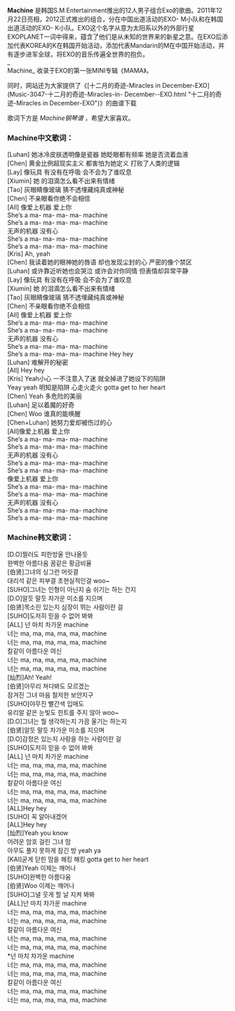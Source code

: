 

**Machine** 是韩国S.M
Entertainment推出的12人男子组合Exo的歌曲。2011年12月22日亮相，2012正式推出的组合，分在中国出道活动的EXO-
M小队和在韩国出道活动的EXO-
K小队。EXO这个名字从意为太阳系以外的外部行星EXOPLANET一词中得来，蕴含了他们是从未知的世界来的新星之意。在EXO后添加代表KOREA的K在韩国开始活动，添加代表Mandarin的M在中国开始活动，并有逐步进军全球，将EXO的音乐传遍全世界的抱负。  
_  
Machine_ 收录于EXO的第一张MINI专辑《MAMA》。  
  
同时，网站还为大家提供了《[十二月的奇迹-Miracles in December-EXO](Music-3047-十二月的奇迹-Miracles-in-
December--EXO.html "十二月的奇迹-Miracles in December-EXO")》的曲谱下载  
  
歌词下方是 _Machine钢琴谱_ ，希望大家喜欢。

### Machine中文歌词：

[Luhan] 她冰冷皮肤透明像是瓷器 她眨眼都有频率 她是否流着血液  
[Chen] 黄金比例超现实主义 都害怕为她定义 打败了人类的逻辑  
[Lay] 像玩具 有没有在呼吸 会不会为了谁叹息  
[Xiumin] 她 的泪滴怎么看不出来有情绪  
[Tao] 灰眼睛像玻璃 猜不透埋藏纯真或神秘  
[Chen] 不亲眼看你绝不会相信  
[All] 像爱上机器 爱上你  
She’s a ma- ma- ma- ma- machine  
She’s a ma- ma- ma- ma- machine  
无声的机器 没有心  
She’s a ma- ma- ma- ma- machine  
She’s a ma- ma- ma- ma- machine  
[Kris] Ah, yeah  
[Chen] 我读着她的眼神她的唇语 却也发现尘封的心 严密的像个禁区  
[Luhan] 或许靠近听她也会哭泣 或许会对你同情 但表情却异常平静  
[Lay] 像玩具 有没有在呼吸 会不会为了谁叹息  
[Xiumin] 她 的泪滴怎么看不出来有情绪  
[Tao] 灰眼睛像玻璃 猜不透埋藏纯真或神秘  
[Chen] 不亲眼看你绝不会相信  
[All] 像爱上机器 爱上你  
She’s a ma- ma- ma- ma- machine  
She’s a ma- ma- ma- ma- machine  
无声的机器 没有心  
She’s a ma- ma- ma- ma- machine  
She’s a ma- ma- ma- ma- machine Hey hey  
[Luhan] 难解开的秘密  
[All] Hey hey  
[Kris] Yeah小心 一不注意入了迷 就全掉进了她设下的陷阱  
Yeay yeah 明知是陷阱 心走火走火 gotta get to her heart  
[Chen] Yeah 多危险的美丽  
[Luhan] 足以着魔的好奇  
[Chen] Woo 谁真的能唤醒  
[Chen+Luhan] 她努力爱却被伤过的心  
[All]像爱上机器 爱上你  
She’s a ma- ma- ma- ma- machine  
She’s a ma- ma- ma- ma- machine  
无声的机器 没有心  
She’s a ma- ma- ma- ma- machine  
She’s a ma- ma- ma- ma- machine  
像爱上机器 爱上你  
She’s a ma- ma- ma- ma- machine  
She’s a ma- ma- ma- ma- machine  
无声的机器 没有心  
She’s a ma- ma- ma- ma- machine  
She’s a ma- ma- ma- ma- machine

### Machine韩文歌词：

[D.O]찔러도 피한방울 안나올듯  
완벽한 아름다움 꿈같은 황금비율  
[伯贤]그녀의 싱그런 머릿결  
대리석 같은 피부결 초현실적인걸 woo~  
[SUHO]그녀는 인형이 아닌지 숨 쉬기는 하는 건지  
[D.O]알듯 말듯 차가운 미소를 지으며  
[伯贤]목소린 있는지 심장이 뛰는 사람이란 걸  
[SUHO]도저히 믿을 수 없어 봐봐  
[ALL] 넌 마치 차가운 machine  
너는 ma, ma, ma, ma, ma, machine  
너는 ma, ma, ma, ma, ma, machine  
칼같이 아름다운 여신  
너는 ma, ma, ma, ma, ma, machine  
너는 ma, ma, ma, ma, ma, machine  
[灿烈]Ah! Yeah!  
[伯贤]아무리 쳐다봐도 모르겠는  
잠겨진 그녀 마음 철저한 보안지구  
[SUHO]야무진 빨간색 입매도  
유리알 같은 눈빛도 힌트를 주지 않아 woo~  
[D.O]그녀는 뭘 생각하는지 가끔 울기는 하는지  
[伯贤]알듯 말듯 차가운 미소를 지으며  
[D.O]감정은 있는지 사랑을 하는 사람이란 걸  
[SUHO]도저히 믿을 수 없어 봐봐  
[ALL] 넌 마치 차가운 machine  
너는 ma, ma, ma, ma, ma, machine  
너는 ma, ma, ma, ma, ma, machine  
칼같이 아름다운 여신  
너는 ma, ma, ma, ma, ma, machine  
너는 ma, ma, ma, ma, ma, machine  
[ALL]Hey hey  
[SUHO] 꼭 알아내겠어  
[ALL]Hey hey  
[灿烈]Yeah you know  
어려운 암호 걸린 그녀 맘  
아무도 풀지 못하게 잠긴 방 yeah ya  
[KAI]굳게 닫힌 맘을 해킹 해킹 gotta get to her heart  
[伯贤]Yeah 이제는 깨어나  
[SUHO]완벽한 아름다움  
[伯贤]Woo 이제는 깨어나  
[SUHO]그녈 웃게 할 날 지켜 봐봐  
[ALL]넌 마치 차가운 machine  
너는 ma, ma, ma, ma, ma, machine  
너는 ma, ma, ma, ma, ma, machine  
칼같이 아름다운 여신  
너는 ma, ma, ma, ma, ma, machine  
너는 ma, ma, ma, ma, ma, machine  
*넌 마치 차가운 machine  
너는 ma, ma, ma, ma, ma, machine  
너는 ma, ma, ma, ma, ma, machine  
칼같이 아름다운 여신  
너는 ma, ma, ma, ma, ma, machine  
너는 ma, ma, ma, ma, ma, machine

